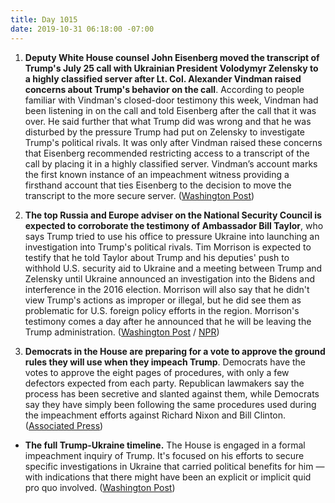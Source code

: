 ```yaml
---
title: Day 1015
date: 2019-10-31 06:18:00 -07:00
---
```


1. **Deputy White House counsel John Eisenberg moved the transcript of Trump's July 25 call with Ukrainian President Volodymyr Zelensky to a highly classified server after Lt. Col. Alexander Vindman raised concerns about Trump's behavior on the call**. According to people familiar with Vindman's closed-door testimony this week, Vindman had been listening in on the call and told Eisenberg after the call that it was over. He said further that what Trump did was wrong and that he was disturbed by the pressure Trump had put on Zelensky to investigate Trump's political rivals. It was only after Vindman raised these concerns that Eisenberg recommended restricting access to a transcript of the call by placing it in a highly classified server. Vindman’s account marks the first known instance of an impeachment witness providing a firsthand account that ties Eisenberg to the decision to move the transcript to the more secure server. ([Washington Post](https://www.washingtonpost.com/politics/white-house-lawyer-moved-transcript-of-trump-call-to-classified-server-after-ukraine-adviser-raised-alarms/2019/10/30/ba0fbdb6-fb4e-11e9-8190-6be4deb56e01_story.html))

2. **The top Russia and Europe adviser on the National Security Council is expected to corroborate the testimony of Ambassador Bill Taylor**, who says Trump tried to use his office to pressure Ukraine into launching an investigation into Trump's political rivals. Tim Morrison is expected to testify that he told Taylor about Trump and his deputies' push to withhold U.S. security aid to Ukraine and a meeting between Trump and Zelensky until Ukraine announced an investigation into the Bidens and interference in the 2016 election. Morrison will also say that he didn't view Trump's actions as improper or illegal, but he did see them as problematic for U.S. foreign policy efforts in the region. Morrison's testimony comes a day after he announced that he will be leaving the Trump administration. ([Washington Post](https://www.washingtonpost.com/politics/national-security-council-official-set-to-testify-in-impeachment-inquiry-is-leaving-his-post/2019/10/30/261285c6-fb62-11e9-8190-6be4deb56e01_story.html) / [NPR](https://www.npr.org/2019/10/30/774815627/trumps-russia-director-to-leave-national-security-council-amid-impeachment-inqui))

3. **Democrats in the House are preparing for a vote to approve the ground rules they will use when they impeach Trump**. Democrats have the votes to approve the eight pages of procedures, with only a few defectors expected from each party. Republican lawmakers say the process has been secretive and slanted against them, while Democrats say they have simply been following the same procedures used during the impeachment efforts against Richard Nixon and Bill Clinton. ([Associated Press](https://apnews.com/fd2765706ced4eb29c8737348c64d55c))

* **The full Trump-Ukraine timeline.** The House is engaged in a formal impeachment inquiry of Trump. It's focused on his efforts to secure specific investigations in Ukraine that carried political benefits for him — with indications that there might have been an explicit or implicit quid pro quo involved. ([Washington Post](https://www.washingtonpost.com/politics/2019/09/24/full-trump-ukraine-timeline-now/))
